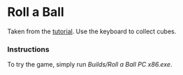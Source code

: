 # Roll a Ball

Taken from the [tutorial](https://unity3d.com/learn/tutorials/projects/roll-ball-tutorial). Use the keyboard to collect cubes.

### Instructions

To try the game, simply run *Builds/Roll a Ball PC x86.exe*.
